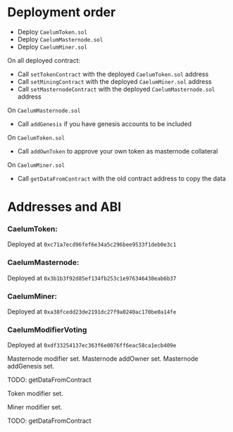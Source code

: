 # Deployment order

 - Deploy `CaelumToken.sol`
 - Deploy `CaelumMasternode.sol`
 - Deploy `CaelumMiner.sol`

 On all deployed contract:
 - Call `setTokenContract` with the deployed `CaelumToken.sol` address
 - Call `setMiningContract` with the deployed `CaelumMiner.sol` address
 - Call `setMasternodeContract` with the deployed `CaelumMasternode.sol`
   address

On `CaelumMasternode.sol`

 - Call `addGenesis` if you have genesis accounts to be included

On `CaelumToken.sol`

 - Call `addOwnToken` to approve your own token as masternode collateral

On `CaelumMiner.sol`

  - Call `getDataFromContract` with the old contract address to copy the data

# Addresses and ABI

### CaelumToken:

Deployed at `0xc71a7ecd96fef6e34a5c296bee9533f1deb0e3c1`

### CaelumMasternode:

Deployed at `0x3b1b3f92d85ef134fb253c1e976346430eab6b37`

### CaelumMiner:

Deployed at `0xa38fcedd23de2191dc27f9a0240ac170be0a14fe`

### CaelumModifierVoting

Deployed at `0xdf33254137ec363f6e0076ff6eac58ca1ecb409e`


Masternode modifier set.
Masternode addOwner set.
Masternode addGenesis set.

TODO: getDataFromContract

Token modifier set.

Miner modifier set.

TODO: getDataFromContract
